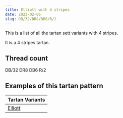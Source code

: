 ```yaml
---
title: Elliott with 4 stripes
date: 2023-02-05
slug: DB/32/DR8/DB6/R/2
---
```

This is a list of all the tartan sett variants with 4 stripes.

It is a 4 stripes tartan.


## Thread count
DB/32 DR8 DB6 R/2

## Examples of this tartan pattern

| Tartan Variants |
|---------------|
| [Elliott](/variants/db/32/dr8/db6/r/2-db000064-dr900000-rc80000)||
